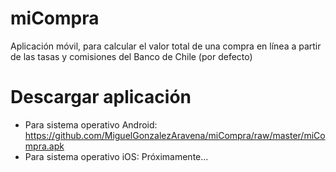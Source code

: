 # miCompra
Aplicación móvil, para calcular el valor total de una compra en línea a partir de las tasas y comisiones del Banco de Chile (por defecto)

# Descargar aplicación
- Para sistema operativo Android: https://github.com/MiguelGonzalezAravena/miCompra/raw/master/miCompra.apk
- Para sistema operativo iOS: Próximamente...
